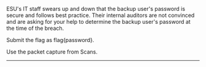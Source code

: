 ESU's IT staff swears up and down that the backup user's password is secure and follows best practice. Their internal auditors are not convinced and are asking for your help to determine the backup user's password at the time of the breach.

Submit the flag as flag{password}.

Use the packet capture from Scans.

----------------------------------------------------------------

